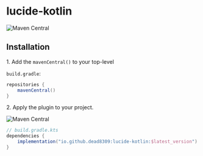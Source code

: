 # lucide-kotlin

![Maven Central](https://img.shields.io/maven-central/v/io.github.dead8309/lucide-kotlin?style=flat-square&color=5b5ef7)


## Installation

1\. Add the `mavenCentral()` to your top-level

`build.gradle`:

```groovy
repositories {
    mavenCentral()
}
```

2\. Apply the plugin to your project.

![Maven Central](https://img.shields.io/maven-central/v/io.github.dead8309/lucide-kotlin?style=flat-square&color=5b5ef7)

```groovy
// build.gradle.kts
dependencies {
    implementation("io.github.dead8309:lucide-kotlin:$latest_version")
}
```
